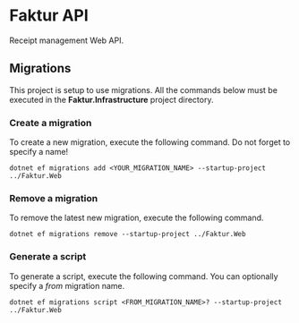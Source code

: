 # Faktur API

Receipt management Web API.

## Migrations

This project is setup to use migrations. All the commands below must be executed in the **Faktur.Infrastructure** project directory.

### Create a migration

To create a new migration, execute the following command. Do not forget to specify a name!

`dotnet ef migrations add <YOUR_MIGRATION_NAME> --startup-project ../Faktur.Web`

### Remove a migration

To remove the latest new migration, execute the following command.

`dotnet ef migrations remove --startup-project ../Faktur.Web`

### Generate a script

To generate a script, execute the following command. You can optionally specify a *from* migration name.

`dotnet ef migrations script <FROM_MIGRATION_NAME>? --startup-project ../Faktur.Web`
